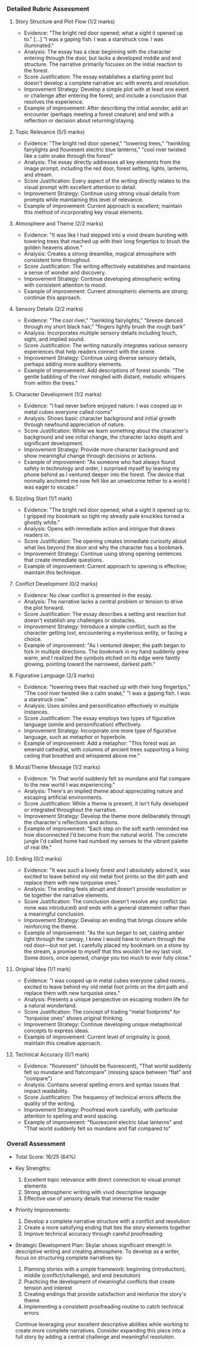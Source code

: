 ### Detailed Rubric Assessment

1. Story Structure and Plot Flow (1/2 marks)

   - Evidence: "The bright red door opened; what a sight it opened up to." [...] "I was a gaping fish. I was a starstruck cow. I was illuminated."
   - Analysis: The essay has a clear beginning with the character entering through the door, but lacks a developed middle and end structure. The narrative primarily focuses on the initial reaction to the forest.
   - Score Justification: The essay establishes a starting point but doesn't develop a complete narrative arc with events and resolution.
   - Improvement Strategy: Develop a simple plot with at least one event or challenge after entering the forest, and include a conclusion that resolves the experience.
   - Example of improvement: After describing the initial wonder, add an encounter (perhaps meeting a forest creature) and end with a reflection or decision about returning/staying.

2. Topic Relevance (5/5 marks)

   - Evidence: "The bright red door opened," "towering trees," "twinkling fairylights and flouresent electric blue lanterns," "cool river twisted like a calm snake through the forest"
   - Analysis: The essay directly addresses all key elements from the image prompt, including the red door, forest setting, lights, lanterns, and stream.
   - Score Justification: Every aspect of the writing directly relates to the visual prompt with excellent attention to detail.
   - Improvement Strategy: Continue using strong visual details from prompts while maintaining this level of relevance.
   - Example of improvement: Current approach is excellent; maintain this method of incorporating key visual elements.

3. Atmosphere and Theme (2/2 marks)

   - Evidence: "It was like I had stepped into a vivid dream bursting with towering trees that reached up with their long fingertips to brush the golden heavens above."
   - Analysis: Creates a strong dreamlike, magical atmosphere with consistent tone throughout.
   - Score Justification: The writing effectively establishes and maintains a sense of wonder and discovery.
   - Improvement Strategy: Continue developing atmospheric writing with consistent attention to mood.
   - Example of improvement: Current atmospheric elements are strong; continue this approach.

4. Sensory Details (2/2 marks)

   - Evidence: "The cool river," "twinkling fairylights," "breeze danced through my short black hair," "fingers lightly brush the rough bark"
   - Analysis: Incorporates multiple sensory details including touch, sight, and implied sound.
   - Score Justification: The writing naturally integrates various sensory experiences that help readers connect with the scene.
   - Improvement Strategy: Continue using diverse sensory details, perhaps adding more auditory elements.
   - Example of improvement: Add descriptions of forest sounds: "The gentle babbling of the river mingled with distant, melodic whispers from within the trees."

5. Character Development (1/2 marks)

   - Evidence: "I had never before enjoyed nature. I was cooped up in metal cubes everyone called rooms"
   - Analysis: Shows basic character background and initial growth through newfound appreciation of nature.
   - Score Justification: While we learn something about the character's background and see initial change, the character lacks depth and significant development.
   - Improvement Strategy: Provide more character background and show meaningful change through decisions or actions.
   - Example of improvement: "As someone who had always found safety in technology and order, I surprised myself by leaving my phone behind as I ventured deeper into the forest. The device that normally anchored me now felt like an unwelcome tether to a world I was eager to escape."

6. Sizzling Start (1/1 mark)

   - Evidence: "The bright red door opened; what a sight it opened up to. I gripped my bookmark so tight my already pale knuckles turned a ghostly white."
   - Analysis: Opens with immediate action and intrigue that draws readers in.
   - Score Justification: The opening creates immediate curiosity about what lies beyond the door and why the character has a bookmark.
   - Improvement Strategy: Continue using strong opening sentences that create immediate questions.
   - Example of improvement: Current approach to opening is effective; maintain this technique.

7. Conflict Development (0/2 marks)

   - Evidence: No clear conflict is presented in the essay.
   - Analysis: The narrative lacks a central problem or tension to drive the plot forward.
   - Score Justification: The essay describes a setting and reaction but doesn't establish any challenges or obstacles.
   - Improvement Strategy: Introduce a simple conflict, such as the character getting lost, encountering a mysterious entity, or facing a choice.
   - Example of improvement: "As I ventured deeper, the path began to fork in multiple directions. The bookmark in my hand suddenly grew warm, and I realized the symbols etched on its edge were faintly glowing, pointing toward the narrowest, darkest path."

8. Figurative Language (2/3 marks)

   - Evidence: "towering trees that reached up with their long fingertips," "The cool river twisted like a calm snake," "I was a gaping fish. I was a starstruck cow."
   - Analysis: Uses similes and personification effectively in multiple instances.
   - Score Justification: The essay employs two types of figurative language (simile and personification) effectively.
   - Improvement Strategy: Incorporate one more type of figurative language, such as metaphor or hyperbole.
   - Example of improvement: Add a metaphor: "This forest was an emerald cathedral, with columns of ancient trees supporting a living ceiling that breathed and whispered above me."

9. Moral/Theme Message (1/2 marks)

   - Evidence: "In That world suddenly felt so mundane and flat compare to the new world I was experiencing."
   - Analysis: There's an implied theme about appreciating nature and escaping artificial environments.
   - Score Justification: While a theme is present, it isn't fully developed or integrated throughout the narrative.
   - Improvement Strategy: Develop the theme more deliberately through the character's reflections and actions.
   - Example of improvement: "Each step on the soft earth reminded me how disconnected I'd become from the natural world. The concrete jungle I'd called home had numbed my senses to the vibrant palette of real life."

10. Ending (0/2 marks)

    - Evidence: "It was such a lovely forest and I absolutely adored it, was excited to leave behind my old metal foot prints on the dirt path and replace them with new turquoise ones."
    - Analysis: The ending feels abrupt and doesn't provide resolution or tie together the narrative elements.
    - Score Justification: The conclusion doesn't resolve any conflict (as none was introduced) and ends with a general statement rather than a meaningful conclusion.
    - Improvement Strategy: Develop an ending that brings closure while reinforcing the theme.
    - Example of improvement: "As the sun began to set, casting amber light through the canopy, I knew I would have to return through the red door—but not yet. I carefully placed my bookmark on a stone by the stream, a promise to myself that this wouldn't be my last visit. Some doors, once opened, change you too much to ever fully close."

11. Original Idea (1/1 mark)

    - Evidence: "I was cooped up in metal cubes everyone called rooms... excited to leave behind my old metal foot prints on the dirt path and replace them with new turquoise ones."
    - Analysis: Presents a unique perspective on escaping modern life for a natural wonderland.
    - Score Justification: The concept of trading "metal footprints" for "turquoise ones" shows original thinking.
    - Improvement Strategy: Continue developing unique metaphorical concepts to express ideas.
    - Example of improvement: Current level of originality is good; maintain this creative approach.

12. Technical Accuracy (0/1 mark)
    - Evidence: "flouresent" (should be fluorescent), "That world suddenly felt so mundane and flatcompare" (missing space between "flat" and "compare")
    - Analysis: Contains several spelling errors and syntax issues that impact readability.
    - Score Justification: The frequency of technical errors affects the quality of the writing.
    - Improvement Strategy: Proofread work carefully, with particular attention to spelling and word spacing.
    - Example of improvement: "fluorescent electric blue lanterns" and "That world suddenly felt so mundane and flat compared to"

### Overall Assessment

- Total Score: 16/25 (64%)
- Key Strengths:

  1. Excellent topic relevance with direct connection to visual prompt elements
  2. Strong atmospheric writing with vivid descriptive language
  3. Effective use of sensory details that immerse the reader

- Priority Improvements:

  1. Develop a complete narrative structure with a conflict and resolution
  2. Create a more satisfying ending that ties the story elements together
  3. Improve technical accuracy through careful proofreading

- Strategic Development Plan:
  Skylar shows significant strength in descriptive writing and creating atmosphere. To develop as a writer, focus on structuring complete narratives by:

  1. Planning stories with a simple framework: beginning (introduction), middle (conflict/challenge), and end (resolution)
  2. Practicing the development of meaningful conflicts that create tension and interest
  3. Creating endings that provide satisfaction and reinforce the story's theme
  4. Implementing a consistent proofreading routine to catch technical errors

  Continue leveraging your excellent descriptive abilities while working to create more complete narratives. Consider expanding this piece into a full story by adding a central challenge and meaningful resolution.
